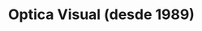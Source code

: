 ---
title: "Optica Visual (desde 1989)"
url: /asuncion-paraguay/optica-visual-desde-1989-estados-unidos-20/
shop: óptico
---